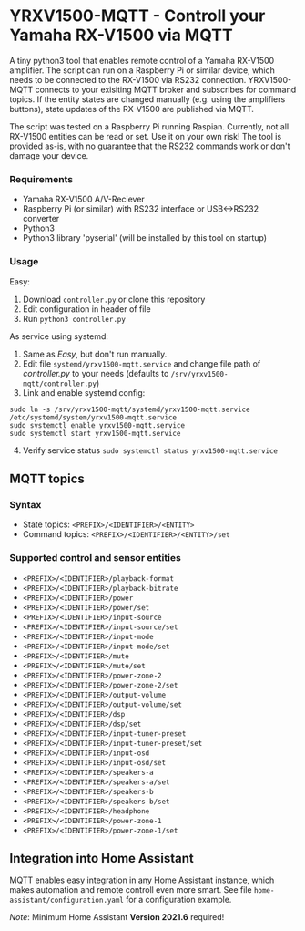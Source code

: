 # YRXV1500-MQTT - Controll your Yamaha RX-V1500 via MQTT

A tiny python3 tool that enables remote control of a Yamaha RX-V1500 amplifier. The script can run on a Raspberry Pi or similar device, which needs to be connected to the RX-V1500 via RS232 connection. YRXV1500-MQTT connects to your exisiting MQTT broker and subscribes for command topics. If the entity states are changed manually (e.g. using the amplifiers buttons), state updates of the RX-V1500 are published via MQTT.


The script was tested on a Raspberry Pi running Raspian. Currently, not all RX-V1500 entities can be read or set.
Use it on your own risk! The tool is provided as-is, with no guarantee that the RS232 commands work or don't damage your device.

### Requirements
- Yamaha RX-V1500 A/V-Reciever
- Raspberry Pi (or similar) with RS232 interface or USB<->RS232 converter
- Python3
- Python3 library 'pyserial' (will be installed by this tool on startup)

### Usage
Easy: 
1. Download `controller.py` or clone this repository
2. Edit configuration in header of file
3. Run `python3 controller.py`

As service using systemd: 
1. Same as *Easy*, but don't run manually.
2. Edit file `systemd/yrxv1500-mqtt.service` and change file path of *controller.py* to your needs (defaults to `/srv/yrxv1500-mqtt/controller.py`)
3. Link and enable systemd config:
```
sudo ln -s /srv/yrxv1500-mqtt/systemd/yrxv1500-mqtt.service /etc/systemd/system/yrxv1500-mqtt.service
sudo systemctl enable yrxv1500-mqtt.service
sudo systemctl start yrxv1500-mqtt.service
```
4. Verify service status `sudo systemctl status yrxv1500-mqtt.service`




## MQTT topics
### Syntax
- State topics: `<PREFIX>/<IDENTIFIER>/<ENTITY>`  
- Command topics: `<PREFIX>/<IDENTIFIER>/<ENTITY>/set`

### Supported control and sensor entities
- `<PREFIX>/<IDENTIFIER>/playback-format`
- `<PREFIX>/<IDENTIFIER>/playback-bitrate`
- `<PREFIX>/<IDENTIFIER>/power`
- `<PREFIX>/<IDENTIFIER>/power/set`
- `<PREFIX>/<IDENTIFIER>/input-source`
- `<PREFIX>/<IDENTIFIER>/input-source/set`
- `<PREFIX>/<IDENTIFIER>/input-mode`
- `<PREFIX>/<IDENTIFIER>/input-mode/set`
- `<PREFIX>/<IDENTIFIER>/mute`
- `<PREFIX>/<IDENTIFIER>/mute/set`
- `<PREFIX>/<IDENTIFIER>/power-zone-2`
- `<PREFIX>/<IDENTIFIER>/power-zone-2/set`
- `<PREFIX>/<IDENTIFIER>/output-volume`
- `<PREFIX>/<IDENTIFIER>/output-volume/set`
- `<PREFIX>/<IDENTIFIER>/dsp`
- `<PREFIX>/<IDENTIFIER>/dsp/set`
- `<PREFIX>/<IDENTIFIER>/input-tuner-preset`
- `<PREFIX>/<IDENTIFIER>/input-tuner-preset/set`
- `<PREFIX>/<IDENTIFIER>/input-osd`
- `<PREFIX>/<IDENTIFIER>/input-osd/set`
- `<PREFIX>/<IDENTIFIER>/speakers-a`
- `<PREFIX>/<IDENTIFIER>/speakers-a/set`
- `<PREFIX>/<IDENTIFIER>/speakers-b`
- `<PREFIX>/<IDENTIFIER>/speakers-b/set`
- `<PREFIX>/<IDENTIFIER>/headphone`
- `<PREFIX>/<IDENTIFIER>/power-zone-1`
- `<PREFIX>/<IDENTIFIER>/power-zone-1/set `


## Integration into Home Assistant
MQTT enables easy integration in any Home Assistant instance, which makes automation and remote controll even more smart.
See file `home-assistant/configuration.yaml` for a configuration example.

*Note*: Minimum Home Assistant **Version 2021.6** required!